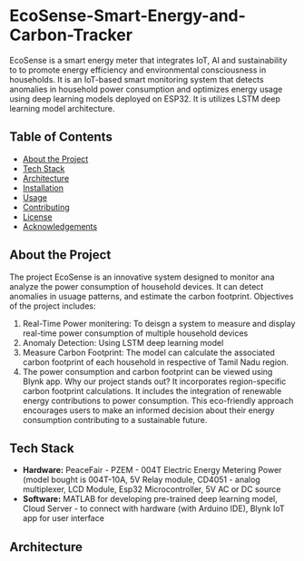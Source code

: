 # EcoSense-Smart-Energy-and-Carbon-Tracker
EcoSense is a smart energy meter that integrates IoT, AI and sustainability to  to promote energy efficiency and environmental consciousness in households. 
It is an IoT-based smart monitoring system that detects anomalies in household power consumption and optimizes energy usage using deep learning models deployed on ESP32.
It is utilizes LSTM deep learning model architecture.
## Table of Contents 
- [About the Project](#about-the-project)
- [Tech Stack](#tech-stack)
- [Architecture](#architecture)
- [Installation](#installation)
- [Usage](#usage)
- [Contributing](#contributing)
- [License](#license)
- [Acknowledgements](#acknowledgements)
## About the Project 
The project EcoSense is an innovative system designed to monitor ana analyze the power consumption of household devices. 
It can detect anomalies in usuage patterns, and estimate the carbon footprint. 
Objectives of the project includes: 
1. Real-Time Power monitering: To deisgn a system to measure and display real-time power consumption of multiple household devices
2. Anomaly Detection: Using LSTM deep learning model
3. Measure Carbon Footprint: The model can calculate the associated carbon footprint of each household in respective of Tamil Nadu region.
4. The power consumption and carbon footprint can be viewed using Blynk app.
Why our project stands out?
It incorporates region-specific carbon footprint calculations. It includes the integration of renewable energy contributions to power consumption. 
This eco-friendly approach encourages users to make an informed decision about their energy consumption contributing to a sustainable future. 
## Tech Stack 
- **Hardware:** PeaceFair - PZEM - 004T Electric Energy Metering Power (model bought is 004T-10A, 5V Relay module, CD4051 - analog multiplexer, LCD Module, Esp32 Microcontroller, 5V AC or DC source 
- **Software:** MATLAB for developing pre-trained deep learning model, Cloud Server - to connect with hardware (with Arduino IDE), Blynk IoT app for user interface
## Architecture
